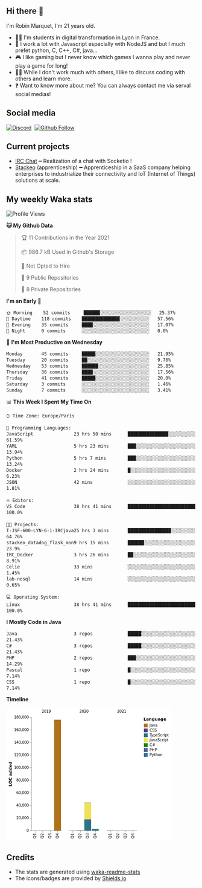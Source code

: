 ## Hi there 👋

I'm Robin Marquet, I'm 21 years old.

- 👨‍💻 I'm students in digital transformation in Lyon in France.
- 🌱 I work a lot with Javascript especially with NodeJS and but I much prefet python, C, C++, C#, java...
- 🎮 I like gaming but I never know which games I wanna play and never play a game for long!
- 👯‍♀️ While I don't work much with others, I like to discuss coding with others and learn more.
- ❓ Want to know more about me? You can always contact me via serval social medias!

## Social media

[![Discord](https://img.shields.io/discord/759460462105854022?label=rmarquet%232048&style=for-the-badge&logo=discord&logoColor=ffffff)](https://github.com/rmarquet21)
‎‎ [![Github Follow](https://img.shields.io/github/followers/rmarquet21?logo=github&logoColor=ffffff&style=for-the-badge)](https://github.com/rmarquet21)

## Current projects

- [IRC Chat](https://socket.io/) ━ Realization of a chat with Socketio !
- [Stackeo](https://www.stackeo.io/) (apprenticeship) ━ Apprenticeship in a SaaS company helping enterprises to industrialize their connectivity and IoT (Internet of Things) solutions at scale.

## My weekly Waka stats

<!--START_SECTION:waka-->
![Profile Views](http://img.shields.io/badge/Profile%20Views-171-blue)

**🐱 My Github Data** 

> 🏆 11 Contributions in the Year 2021
 > 
> 📦 986.7 kB Used in Github's Storage 
 > 
> 🚫 Not Opted to Hire
 > 
> 📜 9 Public Repositories 
 > 
> 🔑 8 Private Repositories  
 > 
**I'm an Early 🐤** 

```text
🌞 Morning    52 commits     ██████░░░░░░░░░░░░░░░░░░░   25.37% 
🌆 Daytime    118 commits    ██████████████░░░░░░░░░░░   57.56% 
🌃 Evening    35 commits     ████░░░░░░░░░░░░░░░░░░░░░   17.07% 
🌙 Night      0 commits      ░░░░░░░░░░░░░░░░░░░░░░░░░   0.0%

```
📅 **I'm Most Productive on Wednesday** 

```text
Monday       45 commits     █████░░░░░░░░░░░░░░░░░░░░   21.95% 
Tuesday      20 commits     ██░░░░░░░░░░░░░░░░░░░░░░░   9.76% 
Wednesday    53 commits     ██████░░░░░░░░░░░░░░░░░░░   25.85% 
Thursday     36 commits     ████░░░░░░░░░░░░░░░░░░░░░   17.56% 
Friday       41 commits     █████░░░░░░░░░░░░░░░░░░░░   20.0% 
Saturday     3 commits      ░░░░░░░░░░░░░░░░░░░░░░░░░   1.46% 
Sunday       7 commits      ░░░░░░░░░░░░░░░░░░░░░░░░░   3.41%

```


📊 **This Week I Spent My Time On** 

```text
⌚︎ Time Zone: Europe/Paris

💬 Programming Languages: 
JavaScript               23 hrs 50 mins      ███████████████░░░░░░░░░░   61.59% 
YAML                     5 hrs 23 mins       ███░░░░░░░░░░░░░░░░░░░░░░   13.94% 
Python                   5 hrs 7 mins        ███░░░░░░░░░░░░░░░░░░░░░░   13.24% 
Docker                   2 hrs 24 mins       █░░░░░░░░░░░░░░░░░░░░░░░░   6.23% 
JSON                     42 mins             ░░░░░░░░░░░░░░░░░░░░░░░░░   1.81%

🔥 Editors: 
VS Code                  38 hrs 41 mins      █████████████████████████   100.0%

🐱‍💻 Projects: 
T-JSF-600-LYN-6-1-IRCjava25 hrs 3 mins       ████████████████░░░░░░░░░   64.76% 
stackeo_datadog_flask_mon9 hrs 15 mins       ██████░░░░░░░░░░░░░░░░░░░   23.9% 
IRC_Docker               3 hrs 26 mins       ██░░░░░░░░░░░░░░░░░░░░░░░   8.91% 
Celie                    33 mins             ░░░░░░░░░░░░░░░░░░░░░░░░░   1.45% 
lab-nosql                14 mins             ░░░░░░░░░░░░░░░░░░░░░░░░░   0.65%

💻 Operating System: 
Linux                    38 hrs 41 mins      █████████████████████████   100.0%

```

**I Mostly Code in Java** 

```text
Java                     3 repos             █████░░░░░░░░░░░░░░░░░░░░   21.43% 
C#                       3 repos             █████░░░░░░░░░░░░░░░░░░░░   21.43% 
PHP                      2 repos             ███░░░░░░░░░░░░░░░░░░░░░░   14.29% 
Pascal                   1 repo              █░░░░░░░░░░░░░░░░░░░░░░░░   7.14% 
CSS                      1 repo              █░░░░░░░░░░░░░░░░░░░░░░░░   7.14%

```


**Timeline**

![Chart not found](https://raw.githubusercontent.com/rmarquet21/rmarquet21/main/charts/bar_graph.png) 


<!--END_SECTION:waka-->

## Credits

- The stats are generated using [waka-readme-stats](https://github.com/anmol098/waka-readme-stats)
- The icons/badges are provided by [Shields.io](https://shields.io/)
